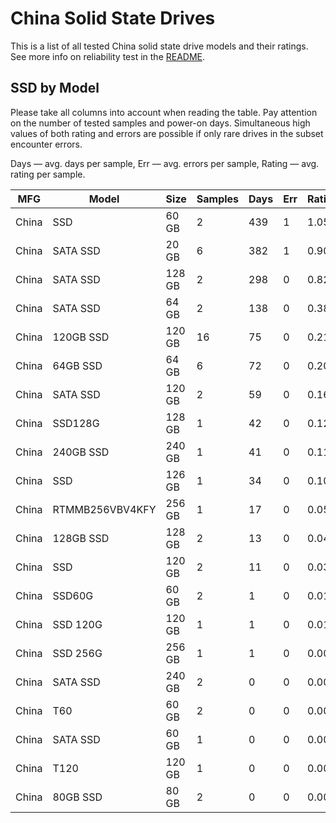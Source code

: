 China Solid State Drives
========================

This is a list of all tested China solid state drive models and their ratings. See
more info on reliability test in the [README](https://github.com/linuxhw/SMART).

SSD by Model
------------

Please take all columns into account when reading the table. Pay attention on the
number of tested samples and power-on days. Simultaneous high values of both rating
and errors are possible if only rare drives in the subset encounter errors.

Days   — avg. days per sample,
Err    — avg. errors per sample,
Rating — avg. rating per sample.

| MFG       | Model              | Size   | Samples | Days  | Err   | Rating |
|-----------|--------------------|--------|---------|-------|-------|--------|
| China     | SSD                | 60 GB  | 2       | 439   | 1     | 1.05   |
| China     | SATA SSD           | 20 GB  | 6       | 382   | 1     | 0.90   |
| China     | SATA SSD           | 128 GB | 2       | 298   | 0     | 0.82   |
| China     | SATA SSD           | 64 GB  | 2       | 138   | 0     | 0.38   |
| China     | 120GB SSD          | 120 GB | 16      | 75    | 0     | 0.21   |
| China     | 64GB SSD           | 64 GB  | 6       | 72    | 0     | 0.20   |
| China     | SATA SSD           | 120 GB | 2       | 59    | 0     | 0.16   |
| China     | SSD128G            | 128 GB | 1       | 42    | 0     | 0.12   |
| China     | 240GB SSD          | 240 GB | 1       | 41    | 0     | 0.11   |
| China     | SSD                | 126 GB | 1       | 34    | 0     | 0.10   |
| China     | RTMMB256VBV4KFY    | 256 GB | 1       | 17    | 0     | 0.05   |
| China     | 128GB SSD          | 128 GB | 2       | 13    | 0     | 0.04   |
| China     | SSD                | 120 GB | 2       | 11    | 0     | 0.03   |
| China     | SSD60G             | 60 GB  | 2       | 1     | 0     | 0.01   |
| China     | SSD 120G           | 120 GB | 1       | 1     | 0     | 0.01   |
| China     | SSD 256G           | 256 GB | 1       | 1     | 0     | 0.00   |
| China     | SATA SSD           | 240 GB | 2       | 0     | 0     | 0.00   |
| China     | T60                | 60 GB  | 2       | 0     | 0     | 0.00   |
| China     | SATA SSD           | 60 GB  | 1       | 0     | 0     | 0.00   |
| China     | T120               | 120 GB | 1       | 0     | 0     | 0.00   |
| China     | 80GB SSD           | 80 GB  | 2       | 0     | 0     | 0.00   |
